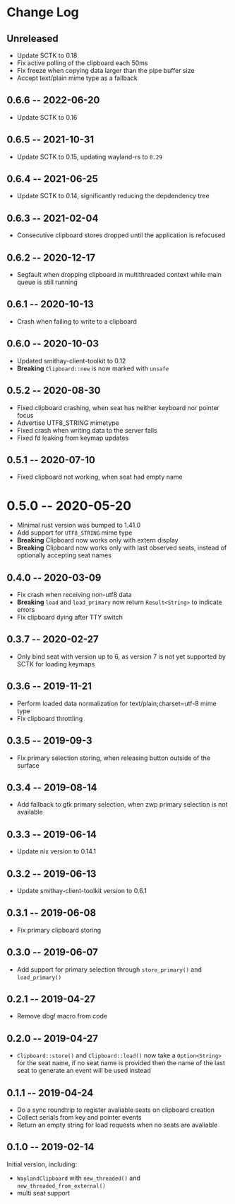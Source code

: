 # Change Log

## Unreleased

- Update SCTK to 0.18
- Fix active polling of the clipboard each 50ms
- Fix freeze when copying data larger than the pipe buffer size
- Accept text/plain mime type as a fallback

## 0.6.6 -- 2022-06-20

- Update SCTK to 0.16

## 0.6.5 -- 2021-10-31

- Update SCTK to 0.15, updating wayland-rs to `0.29`

## 0.6.4 -- 2021-06-25

- Update SCTK to 0.14, significantly reducing the depdendency tree

## 0.6.3 -- 2021-02-04

- Consecutive clipboard stores dropped until the application is refocused

## 0.6.2 -- 2020-12-17

- Segfault when dropping clipboard in multithreaded context while main queue is still running

## 0.6.1 -- 2020-10-13

- Crash when failing to write to a clipboard

## 0.6.0 -- 2020-10-03

- Updated smithay-client-toolkit to 0.12
- **Breaking** `Clipboard::new` is now marked with `unsafe`

## 0.5.2 -- 2020-08-30

- Fixed clipboard crashing, when seat has neither keyboard nor pointer focus
- Advertise UTF8_STRING mimetype
- Fixed crash when writing data to the server fails
- Fixed fd leaking from keymap updates

## 0.5.1 -- 2020-07-10

- Fixed clipboard not working, when seat had empty name

# 0.5.0 -- 2020-05-20

- Minimal rust version was bumped to 1.41.0
- Add support for `UTF8_STRING` mime type
- **Breaking** Clipboard now works only with extern display
- **Breaking** Clipboard now works only with last observed seats, instead of optionally accepting seat names

## 0.4.0 -- 2020-03-09

- Fix crash when receiving non-utf8 data
- **Breaking** `load` and `load_primary` now return `Result<String>` to indicate errors
- Fix clipboard dying after TTY switch

## 0.3.7 -- 2020-02-27

- Only bind seat with version up to 6, as version 7 is not yet supported by SCTK
  for loading keymaps

## 0.3.6 -- 2019-11-21

- Perform loaded data normalization for text/plain;charset=utf-8 mime type
- Fix clipboard throttling

## 0.3.5 -- 2019-09-3

- Fix primary selection storing, when releasing button outside of the surface

## 0.3.4 -- 2019-08-14

- Add fallback to gtk primary selection, when zwp primary selection is not available

## 0.3.3 -- 2019-06-14

- Update nix version to 0.14.1

## 0.3.2 -- 2019-06-13

- Update smithay-client-toolkit version to 0.6.1

## 0.3.1 -- 2019-06-08

- Fix primary clipboard storing

## 0.3.0 -- 2019-06-07

- Add support for primary selection through `store_primary()` and `load_primary()`

## 0.2.1 -- 2019-04-27

- Remove dbg! macro from code

## 0.2.0 -- 2019-04-27

- `Clipboard::store()` and `Clipboard::load()` now take a `Option<String>` for the seat name, if
no seat name is provided then the name of the last seat to generate an event will be used instead

## 0.1.1 -- 2019-04-24

- Do a sync roundtrip to register avaliable seats on clipboard creation
- Collect serials from key and pointer events
- Return an empty string for load requests when no seats are avaliable

## 0.1.0 -- 2019-02-14

Initial version, including:

- `WaylandClipboard` with `new_threaded()` and `new_threaded_from_external()`
- multi seat support
